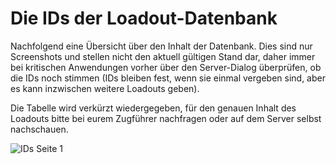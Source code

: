 # Die IDs der Loadout-Datenbank

Nachfolgend eine Übersicht über den Inhalt der Datenbank. Dies sind nur Screenshots und stellen nicht den aktuell gültigen Stand dar, daher immer bei kritischen Anwendungen vorher über den Server-Dialog überprüfen, ob die IDs noch stimmen (IDs bleiben fest, wenn sie einmal vergeben sind, aber es kann inzwischen weitere Loadouts geben).

Die Tabelle wird verkürzt wiedergegeben, für den genauen Inhalt des Loadouts bitte bei eurem Zugführer nachfragen oder auf dem Server selbst nachschauen.

![IDs Seite 1](http://i.imgur.com/NFHvV7z.png)